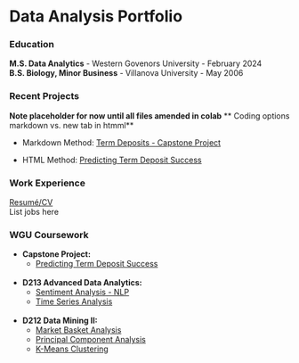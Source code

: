 # **Data Analysis Portfolio**


### **Education**
**M.S. Data Analytics**  -  Western Govenors University  -  February 2024
<br> 
**B.S. Biology, Minor Business**  -  Villanova University  -  May 2006


### **Recent Projects**
**Note placeholder for now until all files amended in colab**
** Coding options markdown vs. new tab in htmml**
- Markdown Method: [Term Deposits - Capstone Project](https://github.com/andrew-mecchi/andrew-mecchi.github.io/blob/main/Python_Mecchi_CAPSTONE_Project.ipynb 'Predicting Term Deposit Success')

- HTML Method: <a href= "https://github.com/andrew-mecchi/andrew-mecchi.github.io/blob/main/Python_Mecchi_CAPSTONE_Project.ipynb" target="_blank">Predicting Term Deposit Success</a>



### **Work Experience**
<a href="https://github.com/andrew-mecchi/andrew-mecchi.github.io/blob/main/assets/Mecchi_Resume.pdf" target="_blank">Resumé/CV</a> <br>
List jobs here 


### **WGU Coursework**
- **Capstone Project:**
  - <a href= "https://github.com/andrew-mecchi/andrew-mecchi.github.io/blob/main/Python_Mecchi_CAPSTONE_Project.ipynb" target="_blank">Predicting Term Deposit Success</a> <br>
  <br>
- **D213 Advanced Data Analytics:**
  - <a href= "https://github.com/andrew-mecchi/andrew-mecchi.github.io/blob/main/Time_Series_Analysis_D213_Task_1.ipynb" target="_blank">Sentiment Analysis - NLP</a>
  - <a href= "https://github.com/andrew-mecchi/andrew-mecchi.github.io/blob/main/Time_Series_Analysis_D213_Task_1.ipynb" target="_blank">Time Series Analysis</a> <br>
  <br>
- **D212 Data Mining II:**
  - <a href= "https://github.com/andrew-mecchi/andrew-mecchi.github.io/blob/main/Market_Basket_Analysis_D212_Data_Minining_II_Task_3.ipynb" target="_blank">Market Basket Analysis</a>
  - <a href= "https://github.com/andrew-mecchi/andrew-mecchi.github.io/blob/main/PCA_D212_Data_Mining_II_Task_2.ipynb" target="_blank">Principal Component Analysis</a>
  - <a href= "https://github.com/andrew-mecchi/andrew-mecchi.github.io/blob/main/K_Means_Clustering_D212_Data_Mining_II_Task_1.ipynb" target="_blank">K-Means Clustering</a>

  
